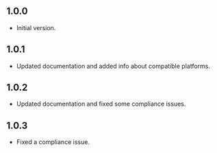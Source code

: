 ## 1.0.0

* Initial version.

## 1.0.1

* Updated documentation and added info about compatible platforms.

## 1.0.2

* Updated documentation and fixed some compliance issues.

## 1.0.3

* Fixed a compliance issue.